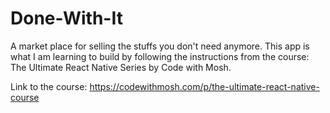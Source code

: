 # Done-With-It

A market place for selling the stuffs you don't need anymore. This app is what I am learning to build by following the instructions from the course: The Ultimate React Native Series by Code with Mosh.

Link to the course: https://codewithmosh.com/p/the-ultimate-react-native-course
